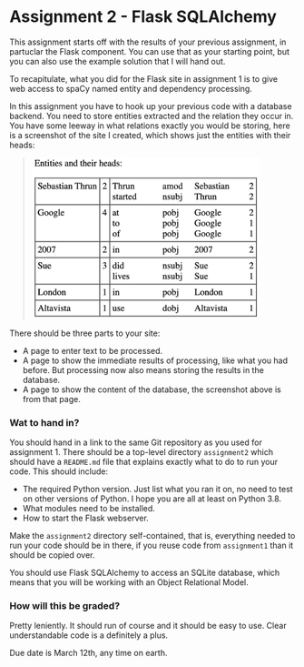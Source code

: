 # Assignment 2 - Flask SQLAlchemy

This assignment starts off with the results of your previous assignment, in partuclar the Flask component. You can use that as your starting point, but you can also use the example solution that I will hand out.

To recapitulate, what you did for the Flask site in assignment 1 is to give web access to spaCy named entity and dependency processing.

In this assignment you have to hook up your previous code with a database backend. You need to store entities extracted and the relation they occur in. You have some leeway in what relations exactly you would be storing, here is a screenshot of the site I created, which shows just the entities with their heads:

> <img src="images/entities.png" width="400">

There should be three parts to your site:

- A page to enter text to be processed.
- A page to show the immediate results of processing, like what you had before. But processing now also means storing the results in the database.
- A page to show the content of the database, the screenshot above is from that page.


### Wat to hand in?

You should hand in a link to the same Git repository as you used for assignment 1. There should be a top-level directory `assignment2` which should have a `README.md` file that explains exactly what to do to run your code. This should include:

- The required Python version. Just list what you ran it on, no need to test on other versions of Python. I hope you are all at least on Python 3.8.
- What modules need to be installed.
- How to start the Flask webserver.

Make the `assignment2` directory self-contained, that is, everything needed to run your code should be in there, if you reuse code from `assignment1` than it should be copied over.

You should use Flask SQLAlchemy to access an SQLite database, which means that you will be working with an Object Relational Model.


### How will this be graded?

Pretty leniently. It should run of course and it should be easy to use. Clear understandable code is a definitely a plus.

Due date is March 12th, any time on earth.

